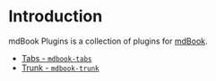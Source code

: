 # Introduction

mdBook Plugins is a collection of plugins for [mdBook](https://rust-lang.github.io/mdBook/).

-   [Tabs - `mdbook-tabs`](./tabs.md)
-   [Trunk - `mdbook-trunk`](./trunk.md)
